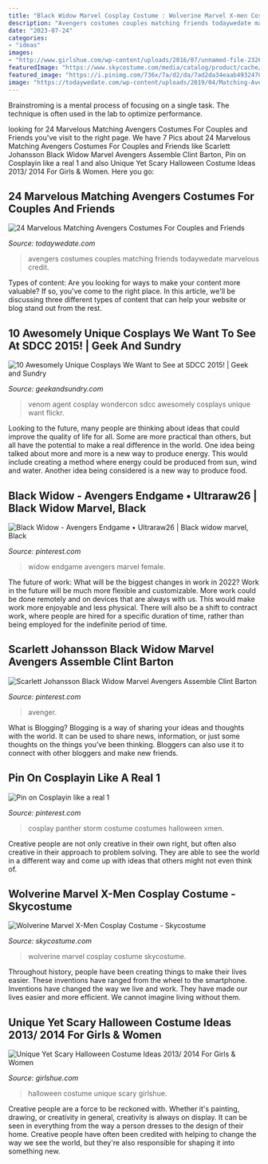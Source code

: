 ```yaml
---
title: "Black Widow Marvel Cosplay Costume : Wolverine Marvel X-men Cosplay Costume"
description: "Avengers costumes couples matching friends todaywedate marvelous credit"
date: "2023-07-24"
categories:
- "ideas"
images:
- "http://www.girlshue.com/wp-content/uploads/2016/07/unnamed-file-2326.jpg"
featuredImage: "https://www.skycostume.com/media/catalog/product/cache/1/thumbnail/600x600/9df78eab33525d08d6e5fb8d27136e95/1/3/132288-2.jpg"
featured_image: "https://i.pinimg.com/736x/7a/d2/da/7ad2da34eaab49324701253e4f7ebb49.jpg"
image: "https://todaywedate.com/wp-content/uploads/2019/04/Matching-Avengers-costume-ideas-for-couples-and-friends-todaywedate.com-11.jpg"
---
```



Brainstroming is a mental process of focusing on a single task. The technique is often used in the lab to optimize performance.

	

		
looking for 24 Marvelous Matching Avengers Costumes For Couples and Friends you've visit to the right page. We have 7 Pics about 24 Marvelous Matching Avengers Costumes For Couples and Friends like Scarlett Johansson Black Widow Marvel Avengers Assemble Clint Barton, Pin on Cosplayin like a real 1 and also Unique Yet Scary Halloween Costume Ideas 2013/ 2014 For Girls &amp; Women. Here you go:
		
    
## 24 Marvelous Matching Avengers Costumes For Couples And Friends

<img loading=lazy src="https://todaywedate.com/wp-content/uploads/2019/04/Matching-Avengers-costume-ideas-for-couples-and-friends-todaywedate.com-11.jpg" onerror="this.onerror=null;this.src='https://tse3.mm.bing.net/th?id=OIP.N4u0g4Ok9eXc0-MA9tZzRAHaIW&amp;pid=15.1';" alt="24 Marvelous Matching Avengers Costumes For Couples and Friends">

_Source: todaywedate.com_

>avengers costumes couples matching friends todaywedate marvelous credit. 

	

Types of content:
Are you looking for ways to make your content more valuable? If so, you've come to the right place. In this article, we'll be discussing three different types of content that can help your website or blog stand out from the rest.

    
## 10 Awesomely Unique Cosplays We Want To See At SDCC 2015! | Geek And Sundry

<img loading=lazy src="http://geekandsundry.com/wp-content/uploads/2015/06/agent-venom-e1433845525453.jpg" onerror="this.onerror=null;this.src='https://tse4.mm.bing.net/th?id=OIP.1kfaLjdYTX4RUtMsyZCkxgHaJ3&amp;pid=15.1';" alt="10 Awesomely Unique Cosplays We Want to See at SDCC 2015! | Geek and Sundry">

_Source: geekandsundry.com_

>venom agent cosplay wondercon sdcc awesomely cosplays unique want flickr. 

	

Looking to the future, many people are thinking about ideas that could improve the quality of life for all. Some are more practical than others, but all have the potential to make a real difference in the world. One idea being talked about more and more is a new way to produce energy. This would include creating a method where energy could be produced from sun, wind and water. Another idea being considered is a new way to produce food.

    
## Black Widow - Avengers Endgame • Ultraraw26 | Black Widow Marvel, Black

<img loading=lazy src="https://i.pinimg.com/736x/7a/d2/da/7ad2da34eaab49324701253e4f7ebb49.jpg" onerror="this.onerror=null;this.src='https://tse2.mm.bing.net/th?id=OIP.X1xqIGRXINBPouAAqRakIwHaLB&amp;pid=15.1';" alt="Black Widow - Avengers Endgame • Ultraraw26 | Black widow marvel, Black">

_Source: pinterest.com_

>widow endgame avengers marvel female. 

	

The future of work: What will be the biggest changes in work in 2022?
Work in the future will be much more flexible and customizable. More work could be done remotely and on devices that are always with us. This would make work more enjoyable and less physical. There will also be a shift to contract work, where people are hired for a specific duration of time, rather than being employed for the indefinite period of time.

    
## Scarlett Johansson Black Widow Marvel Avengers Assemble Clint Barton

<img loading=lazy src="https://i.pinimg.com/736x/11/5b/53/115b53d1401b5a5e9e7c0572f4a7063a.jpg" onerror="this.onerror=null;this.src='https://tse4.mm.bing.net/th?id=OIP.6l4yz7BA-V7j4cKkS4VH4gHaN8&amp;pid=15.1';" alt="Scarlett Johansson Black Widow Marvel Avengers Assemble Clint Barton">

_Source: pinterest.com_

>avenger. 

	

What is Blogging?
Blogging is a way of sharing your ideas and thoughts with the world. It can be used to share news, information, or just some thoughts on the things you’ve been thinking. Bloggers can also use it to connect with other bloggers and make new friends.

    
## Pin On Cosplayin Like A Real 1

<img loading=lazy src="https://i.pinimg.com/736x/2a/1d/b6/2a1db693672c632223c9754f61571dd4.jpg" onerror="this.onerror=null;this.src='https://tse4.mm.bing.net/th?id=OIP.0RfqHfDol08Jof-2whjhzgHaLH&amp;pid=15.1';" alt="Pin on Cosplayin like a real 1">

_Source: pinterest.com_

>cosplay panther storm costume costumes halloween xmen. 

	

Creative people are not only creative in their own right, but often also creative in their approach to problem solving. They are able to see the world in a different way and come up with ideas that others might not even think of.

    
## Wolverine Marvel X-Men Cosplay Costume - Skycostume

<img loading=lazy src="https://www.skycostume.com/media/catalog/product/cache/1/thumbnail/600x600/9df78eab33525d08d6e5fb8d27136e95/1/3/132288-2.jpg" onerror="this.onerror=null;this.src='https://tse4.mm.bing.net/th?id=OIP.MBaiC_Q6se5-sEFYgHy8HQHaHa&amp;pid=15.1';" alt="Wolverine Marvel X-Men Cosplay Costume - Skycostume">

_Source: skycostume.com_

>wolverine marvel cosplay costume skycostume. 

	

Throughout history, people have been creating things to make their lives easier. These inventions have ranged from the wheel to the smartphone. Inventions have changed the way we live and work. They have made our lives easier and more efficient. We cannot imagine living without them.

    
## Unique Yet Scary Halloween Costume Ideas 2013/ 2014 For Girls &amp; Women

<img loading=lazy src="http://www.girlshue.com/wp-content/uploads/2016/07/unnamed-file-2326.jpg" onerror="this.onerror=null;this.src='https://tse2.mm.bing.net/th?id=OIP.tXX3UzM9TlLB4LSFLqt5qAAAAA&amp;pid=15.1';" alt="Unique Yet Scary Halloween Costume Ideas 2013/ 2014 For Girls &amp; Women">

_Source: girlshue.com_

>halloween costume unique scary girlshue. 

	

Creative people are a force to be reckoned with. Whether it's painting, drawing, or creativity in general, creativity is always on display. It can be seen in everything from the way a person dresses to the design of their home. Creative people have often been credited with helping to change the way we see the world, but they're also responsible for shaping it into something new.

